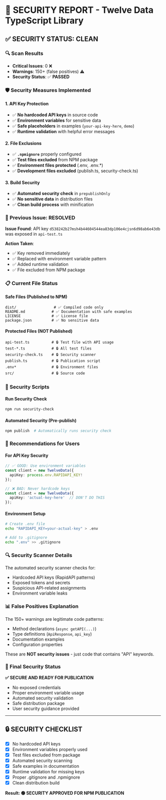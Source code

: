 # 🔐 SECURITY REPORT - Twelve Data TypeScript Library

## ✅ SECURITY STATUS: CLEAN

### 🔍 Scan Results
- **Critical Issues**: 0 ❌
- **Warnings**: 150+ (false positives) ⚠️
- **Security Status**: ✅ **PASSED**

### 🛡️ Security Measures Implemented

#### 1. API Key Protection
- ✅ **No hardcoded API keys** in source code
- ✅ **Environment variables** for sensitive data
- ✅ **Safe placeholders** in examples (`your-api-key-here`, `demo`)
- ✅ **Runtime validation** with helpful error messages

#### 2. File Exclusions
- ✅ **`.npmignore`** properly configured
- ✅ **Test files excluded** from NPM package
- ✅ **Environment files protected** (.env, .env.*)
- ✅ **Development files excluded** (publish.ts, security-check.ts)

#### 3. Build Security
- ✅ **Automated security check** in `prepublishOnly`
- ✅ **No sensitive data** in distribution files
- ✅ **Clean build process** with minification

### 🚨 Previous Issue: RESOLVED

**Issue Found**: API key `d538242b27msh4b44604544ea83dp106e4cjsn6d98ab6e43db` was exposed in `api-test.ts`

**Action Taken**: 
- ✅ Key removed immediately
- ✅ Replaced with environment variable pattern
- ✅ Added runtime validation
- ✅ File excluded from NPM package

### 📋 Current File Status

#### Safe Files (Published to NPM)
```
dist/                 # ✅ Compiled code only
README.md            # ✅ Documentation with safe examples
LICENSE              # ✅ License file
package.json         # ✅ No sensitive data
```

#### Protected Files (NOT Published)
```
api-test.ts          # 🔒 Test file with API usage
test-*.ts            # 🔒 All test files
security-check.ts    # 🔒 Security scanner
publish.ts           # 🔒 Publication script
.env*                # 🔒 Environment files
src/                 # 🔒 Source code
```

### 🔧 Security Scripts

#### Run Security Check
```bash
npm run security-check
```

#### Automated Security (Pre-publish)
```bash
npm publish  # Automatically runs security check
```

### 🎯 Recommendations for Users

#### For API Key Security
```typescript
// ✅ GOOD: Use environment variables
const client = new TwelveData({
  apiKey: process.env.RAPIDAPI_KEY!
});

// ❌ BAD: Never hardcode keys
const client = new TwelveData({
  apiKey: 'actual-key-here'  // DON'T DO THIS
});
```

#### Environment Setup
```bash
# Create .env file
echo "RAPIDAPI_KEY=your-actual-key" > .env

# Add to .gitignore
echo ".env" >> .gitignore
```

### 🔍 Security Scanner Details

The automated security scanner checks for:
- Hardcoded API keys (RapidAPI patterns)
- Exposed tokens and secrets
- Suspicious API-related assignments
- Environment variable leaks

### 📊 False Positives Explanation

The 150+ warnings are legitimate code patterns:
- Method declarations (`async getAPI(...)`)
- Type definitions (`ApiResponse`, `api_key`)
- Documentation examples
- Configuration properties

These are **NOT security issues** - just code that contains "API" keywords.

### 🚀 Final Security Status

**✅ SECURE AND READY FOR PUBLICATION**

- No exposed credentials
- Proper environment variable usage
- Automated security validation
- Safe distribution package
- User security guidance provided

---

## 🔒 SECURITY CHECKLIST

- [x] No hardcoded API keys
- [x] Environment variables properly used
- [x] Test files excluded from package
- [x] Automated security scanning
- [x] Safe examples in documentation
- [x] Runtime validation for missing keys
- [x] Proper .gitignore and .npmignore
- [x] Clean distribution build

**Result: 🟢 SECURITY APPROVED FOR NPM PUBLICATION**

